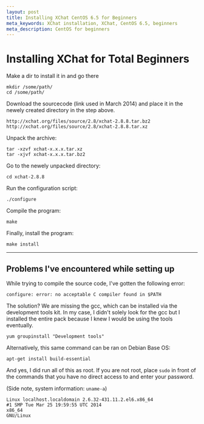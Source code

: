 ```yaml
---
layout: post
title: Installing XChat CentOS 6.5 for Beginners
meta_keywords: XChat installation, XChat, CentOS 6.5, beginners
meta_description: CentOS for beginners
---
```

# Installing XChat for Total Beginners #

Make a dir to install it in and go there

```
mkdir /some/path/
cd /some/path/
```

Download the sourcecode (link used in March 2014) and place it in the newely created directory in the step above.

```
http://xchat.org/files/source/2.8/xchat-2.8.8.tar.bz2
http://xchat.org/files/source/2.8/xchat-2.8.8.tar.xz
```

Unpack the archive:

```
tar -xzvf xchat-x.x.x.tar.xz
tar -xjvf xchat-x.x.x.tar.bz2
```


Go to the newely unpacked directory:

```
cd xchat-2.8.8
```

Run the configuration script:

```
./configure
```

Compile the program:

```
make
```

Finally, install the program:

``
make install
``
***

## Problems I've encountered while setting up ##

While trying to compile the source code, I've gotten the following error:

```
configure: error: no acceptable C compiler found in $PATH
```

The solution? We are missing the gcc, which can be installed via the development tools kit. In my case, I didn't solely look for the gcc but I installed the entire pack because I knew I would be using the tools eventually.

```
yum groupinstall "Development tools"
```

Alternatively, this same command can be ran on Debian Base OS:

```
apt-get install build-essential
```

And yes, I did run all of this as root. If you are not root, place `` sudo `` in front of the commands that you have no direct access to and enter your password.

(Side note, system information: `uname-a`)

```
Linux localhost.localdomain 2.6.32-431.11.2.el6.x86_64 
#1 SMP Tue Mar 25 19:59:55 UTC 2014 
x86_64 
GNU/Linux
```
